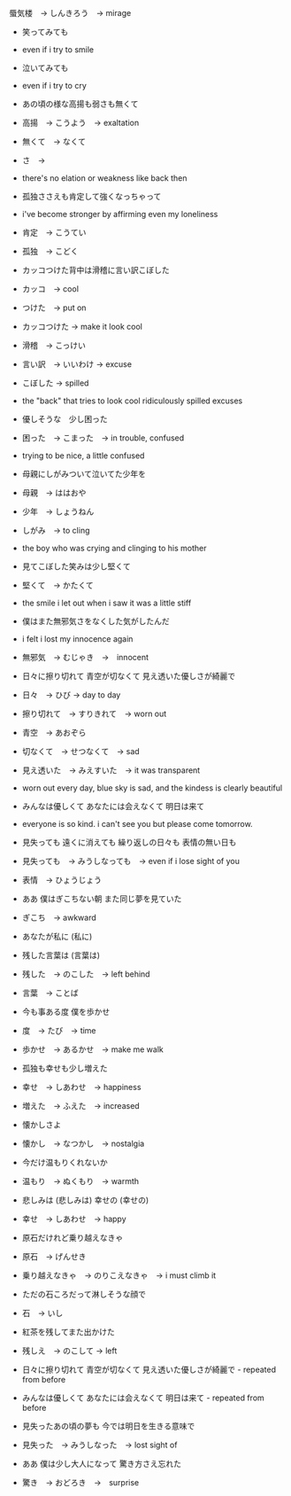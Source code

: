 蜃気楼　→ しんきろう　→ mirage

- 笑ってみても
- even if i try to smile

- 泣いてみても
- even if i try to cry

- あの頃の様な高揚も弱さも無くて
- 高揚　→ こうよう　→ exaltation
- 無くて　→ なくて
- さ　→
- there's no elation or weakness like back then

- 孤独ささえも肯定して強くなっちゃって
- i've become stronger by affirming even my loneliness
- 肯定　→ こうてい　
- 孤独　→ こどく

- カッコつけた背中は滑稽に言い訳こぼした
- カッコ　→ cool
- つけた　→ put on
- カッコつけた → make it look cool
- 滑稽　→ こっけい　
- 言い訳　→ いいわけ → excuse
- こぼした → spilled
- the "back" that tries to look cool ridiculously spilled excuses

- 優しそうな　少し困った
- 困った　→ こまった　→ in trouble, confused
- trying to be nice, a little confused

- 母親にしがみついて泣いてた少年を
- 母親　→ ははおや　
- 少年　→ しょうねん
- しがみ　→ to cling
- the boy who was crying and clinging to his mother

- 見てこぼした笑みは少し堅くて
- 堅くて　→ かたくて
- the smile i let out when i saw it was a little stiff

- 僕はまた無邪気さをなくした気がしたんだ
- i felt i lost my innocence again
- 無邪気　→ むじゃき　→　innocent

- 日々に擦り切れて 青空が切なくて 見え透いた優しさが綺麗で
- 日々　→ ひび → day to day
- 擦り切れて　→ すりきれて　→ worn out
- 青空　→ あおぞら
- 切なくて　→ せつなくて　→ sad
- 見え透いた　→ みえすいた　→ it was transparent
- worn out every day, blue sky is sad, and the kindess is clearly beautiful

- みんなは優しくて あなたには会えなくて 明日は来て
- everyone is so kind.  i can't see you but please come tomorrow.

- 見失っても 遠くに消えても 繰り返しの日々も 表情の無い日も
- 見失っても　→ みうしなっても　→ even if i lose sight of you
- 表情　→ ひょうじょう　

- ああ 僕はぎこちない朝 また同じ夢を見ていた
- ぎこち　→ awkward

- あなたが私に (私に)

- 残した言葉は (言葉は)
- 残した　→ のこした　→ left behind
- 言葉　→ ことば

- 今も事ある度 僕を歩かせ
- 度　→ たび　→ time
- 歩かせ　→ あるかせ　→ make me walk

- 孤独も幸せも少し増えた
- 幸せ　→ しあわせ　→ happiness
- 増えた　→ ふえた　→ increased

- 懐かしさよ
- 懐かし　→ なつかし　→ nostalgia

- 今だけ温もりくれないか
- 温もり　→ ぬくもり　→ warmth

- 悲しみは (悲しみは) 幸せの (幸せの)
- 幸せ　→ しあわせ　→ happy

- 原石だけれど乗り越えなきゃ
- 原石　→ げんせき
- 乗り越えなきゃ　→ のりこえなきゃ　→ i must climb it

- ただの石ころだって淋しそうな顔で
- 石　→ いし

- 紅茶を残してまた出かけた
- 残しえ　→ のこして → left

- 日々に擦り切れて 青空が切なくて 見え透いた優しさが綺麗で - repeated from before
- みんなは優しくて あなたには会えなくて 明日は来て - repeated from before

- 見失ったあの頃の夢も 今では明日を生きる意味で
- 見失った　→ みうしなった　→ lost sight of

- ああ 僕は少し大人になって 驚き方さえ忘れた
- 驚き　→ おどろき　→　surprise